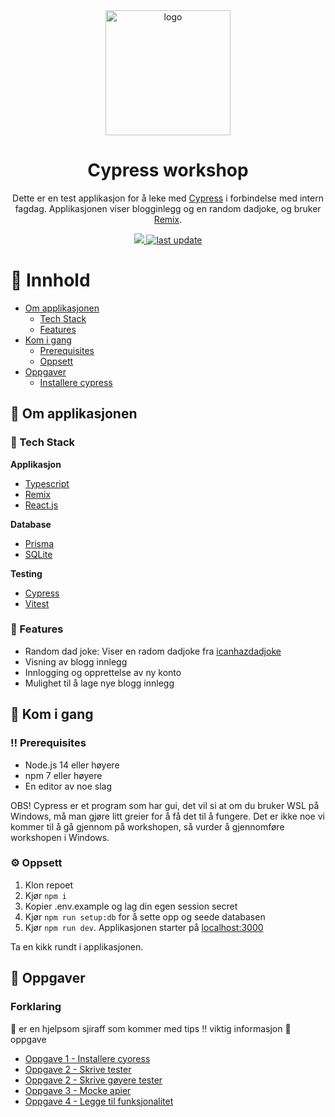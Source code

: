 <div align="center">
  <img src="https://user-images.githubusercontent.com/1500684/157764454-48ac8c71-a2a9-4b5e-b19c-edef8b8953d6.svg" alt="logo" width="200" height="auto" />
  <h1>Cypress workshop</h1>
    <p>Dette er en test applikasjon for å leke med <a href="https://www.cypress.io/">Cypress</a> i forbindelse med intern fagdag. Applikasjonen viser blogginlegg og en random dadjoke, og bruker <a href="https://www.remix.run/">Remix</a>.
    </p>

  <a href="https://github.com/GryNagel/cypress-workshop">
    <img src="https://img.shields.io/static/v1?label=GryNagel&message=cypress-workshop&color=blue&logo=github" />
  </a>
  <a href="">
    <img src="https://img.shields.io/github/last-commit/GryNagel/cypress-workshop" alt="last update" />
  </a>
   
</div>

# :notebook_with_decorative_cover: Innhold
- [Om applikasjonen](#star2-om-applikasjonen)
  * [Tech Stack](#space_invader-tech-stack)
  * [Features](#dart-features)
- [Kom i gang](#toolbox-kom-i-gang)
  * [Prerequisites](#bangbang-prerequisites)
  * [Oppsett](#gear-oppsett)
- [Oppgaver](#book-oppgaver)
  * [Installere cypress](#installere-cypress)

## :star2: Om applikasjonen

### :space_invader: Tech Stack
<b>Applikasjon</b>
  <ul>
    <li><a href="https://www.typescriptlang.org/">Typescript</a></li>
    <li><a href="https://remix.run/">Remix</a></li>
    <li><a href="https://reactjs.org/">React.js</a></li>
  </ul>

<b>Database</b>
  <ul>
    <li><a href="https://www.prisma.io/">Prisma</a></li>
    <li><a href="https://www.sqlite.org/">SQLite</a></li>
  </ul>

<b>Testing</b>
  <ul>
    <li><a href="https://www.cypress.io/">Cypress</a></li>
    <li><a href="https://vitest.dev/">Vitest</a></li>
  </ul>

### :dart: Features
- Random dad joke: Viser en radom dadjoke fra [icanhazdadjoke](https://icanhazdadjoke.com/api)
- Visning av blogg innlegg
- Innlogging og opprettelse av ny konto
- Mulighet til å lage nye blogg innlegg

## 	:toolbox: Kom i gang

### :bangbang: Prerequisites 
- Node.js 14 eller høyere
- npm 7 eller høyere
- En editor av noe slag

OBS! Cypress er et program som har gui, det vil si at om du bruker WSL på Windows, må man gjøre litt greier for å få det til å fungere. Det er ikke noe vi kommer til å gå gjennom på workshopen, så vurder å gjennomføre workshopen i Windows. 

### :gear: Oppsett
1. Klon repoet
2. Kjør `npm i`
3. Kopier .env.example og lag din egen session secret
4. Kjør `npm run setup:db` for å sette opp og seede databasen
5. Kjør `npm run dev`. Applikasjonen starter på [localhost:3000](http://localhost:3000/)

Ta en kikk rundt i applikasjonen. 

## :book: Oppgaver

### Forklaring
🦒 er en hjelpsom sjiraff som kommer med tips
‼️ viktig informasjon
📖 oppgave 

- [Oppgave 1 - Installere cyoress](oppgaver/oppgave1.md)
- [Oppgave 2 - Skrive tester](oppgaver/oppgave2.md)
- [Oppgave 2 - Skrive gøyere tester](oppgaver/oppgave3.md)
- [Oppgave 3 - Mocke apier](oppgaver/oppgave4.md)
- [Oppgave 4 - Legge til funksjonalitet](oppgaver/oppgave5.md)
